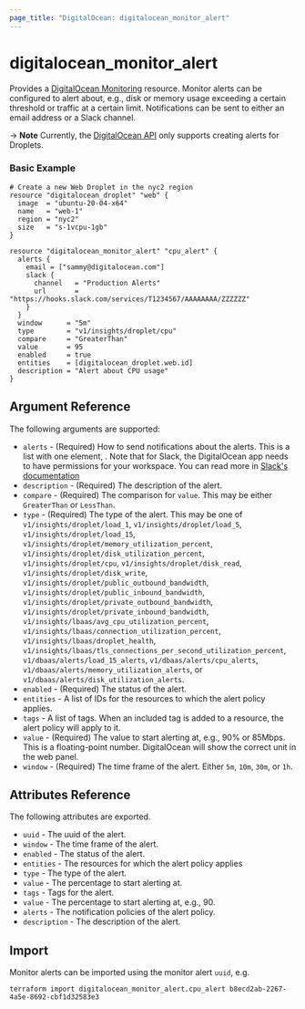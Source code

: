 ```yaml
---
page_title: "DigitalOcean: digitalocean_monitor_alert"
---
```


# digitalocean_monitor_alert

Provides a [DigitalOcean Monitoring](https://docs.digitalocean.com/reference/api/api-reference/#tag/Monitoring)
resource. Monitor alerts can be configured to alert about, e.g., disk or memory
usage exceeding a certain threshold or traffic at a certain limit. Notifications
can be sent to either an email address or a Slack channel.

-> **Note** Currently, the [DigitalOcean API](https://docs.digitalocean.com/reference/api/api-reference/#operation/create_alert_policy) only supports creating alerts for Droplets.

### Basic Example

```hcl
# Create a new Web Droplet in the nyc2 region
resource "digitalocean_droplet" "web" {
  image  = "ubuntu-20-04-x64"
  name   = "web-1"
  region = "nyc2"
  size   = "s-1vcpu-1gb"
}

resource "digitalocean_monitor_alert" "cpu_alert" {
  alerts {
    email = ["sammy@digitalocean.com"]
    slack {
      channel   = "Production Alerts"
      url       = "https://hooks.slack.com/services/T1234567/AAAAAAAA/ZZZZZZ"
    }
  }
  window      = "5m"
  type        = "v1/insights/droplet/cpu"
  compare     = "GreaterThan"
  value       = 95
  enabled     = true
  entities    = [digitalocean_droplet.web.id]
  description = "Alert about CPU usage"
}
```

## Argument Reference

The following arguments are supported:

* `alerts` - (Required) How to send notifications about the alerts. This is a list with one element, .
  Note that for Slack, the DigitalOcean app needs to have permissions for your workspace. You can
  read more in [Slack's documentation](https://slack.com/intl/en-dk/help/articles/222386767-Manage-app-installation-settings-for-your-workspace)
* `description` - (Required) The description of the alert.
* `compare` - (Required) The comparison for `value`.
  This may be either `GreaterThan` or `LessThan`.
* `type` - (Required) The type of the alert.
  This may be one of `v1/insights/droplet/load_1`, `v1/insights/droplet/load_5`, `v1/insights/droplet/load_15`,
  `v1/insights/droplet/memory_utilization_percent`, `v1/insights/droplet/disk_utilization_percent`,
  `v1/insights/droplet/cpu`, `v1/insights/droplet/disk_read`, `v1/insights/droplet/disk_write`,
  `v1/insights/droplet/public_outbound_bandwidth`, `v1/insights/droplet/public_inbound_bandwidth`,
  `v1/insights/droplet/private_outbound_bandwidth`, `v1/insights/droplet/private_inbound_bandwidth`,
  `v1/insights/lbaas/avg_cpu_utilization_percent`, `v1/insights/lbaas/connection_utilization_percent`,
  `v1/insights/lbaas/droplet_health`, `v1/insights/lbaas/tls_connections_per_second_utilization_percent`, 
  `v1/dbaas/alerts/load_15_alerts`, `v1/dbaas/alerts/cpu_alerts`, `v1/dbaas/alerts/memory_utilization_alerts`, or
  `v1/dbaas/alerts/disk_utilization_alerts`.
* `enabled` - (Required) The status of the alert.
* `entities` - A list of IDs for the resources to which the alert policy applies.
* `tags` - A list of tags. When an included tag is added to a resource, the alert policy will apply to it.
* `value` - (Required) The value to start alerting at, e.g., 90% or 85Mbps. This is a floating-point number.
  DigitalOcean will show the correct unit in the web panel.
* `window` - (Required) The time frame of the alert. Either `5m`, `10m`, `30m`, or `1h`.

## Attributes Reference

The following attributes are exported.

* `uuid` - The uuid of the alert.
* `window` - The time frame of the alert.
* `enabled` - The status of the alert.
* `entities` - The resources for which the alert policy applies
* `type` - The type of the alert.
* `value` - The percentage to start alerting at.
* `tags` - Tags for the alert.
* `value` - The percentage to start alerting at, e.g., 90.
* `alerts` - The notification policies of the alert policy.
* `description` - The description of the alert.

## Import

Monitor alerts can be imported using the monitor alert `uuid`, e.g.

```shell
terraform import digitalocean_monitor_alert.cpu_alert b8ecd2ab-2267-4a5e-8692-cbf1d32583e3
```
